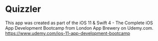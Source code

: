 # Quizzler
This app was created as part of the iOS 11 & Swift 4 - The Complete iOS App Development Bootcamp from London App Brewery on Udemy.com. https://www.udemy.com/ios-11-app-development-bootcamp
